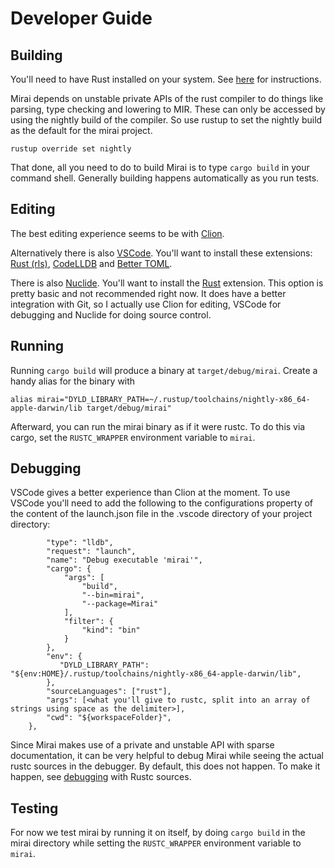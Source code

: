# Developer Guide

## Building

You'll need to have Rust installed on your system. See 
[here](https://doc.rust-lang.org/book/2018-edition/ch01-01-installation.html) for instructions.

Mirai depends on unstable private APIs of the rust compiler to do things like parsing, type checking and
lowering to MIR. These can only be accessed by using the nightly build of the compiler. So use rustup to set
the nightly build as the default for the mirai project.

```rustup override set nightly```

That done, all you need to do to build Mirai is to type `cargo build` in your command shell. Generally building happens 
automatically as you run tests.


## Editing

The best editing experience seems to be with [Clion](https://www.jetbrains.com/clion/). 

Alternatively there is also
[VSCode](https://code.visualstudio.com/). You'll want to install these extensions: 
[Rust (rls)](https://github.com/rust-lang-nursery/rls-vscode), [CodeLLDB](https://github.com/vadimcn/vscode-lldb) and
[Better TOML](https://github.com/bungcip/better-toml).

There is also [Nuclide](https://nuclide.io/). You'll want to install the [Rust](https://atom.io/packages/language-rust)
extension. This option is pretty basic and not recommended right now. It does have a better integration with Git, so I
actually use Clion for editing, VSCode for debugging and Nuclide for doing source control.

## Running

Running `cargo build` will produce a binary at `target/debug/mirai`. Create a handy alias for the binary with

`alias mirai="DYLD_LIBRARY_PATH=~/.rustup/toolchains/nightly-x86_64-apple-darwin/lib target/debug/mirai"`

Afterward, you can run the mirai binary as if it were rustc. To do this via cargo, set the `RUSTC_WRAPPER` environment variable to `mirai`.

## Debugging

VSCode gives a better experience than Clion at the moment. To use VSCode you'll need to add the following to the
configurations property of the content of the launch.json file in the .vscode directory of your project directory:
```    {
        "type": "lldb",
        "request": "launch",
        "name": "Debug executable 'mirai'",
        "cargo": {
            "args": [
                "build",
                "--bin=mirai",
                "--package=Mirai"
            ],
            "filter": {
                "kind": "bin"
            }
        },
        "env": {
           "DYLD_LIBRARY_PATH": "${env:HOME}/.rustup/toolchains/nightly-x86_64-apple-darwin/lib",
        },
        "sourceLanguages": ["rust"],
        "args": [<what you'll give to rustc, split into an array of strings using space as the delimiter>],
        "cwd": "${workspaceFolder}",
    },
```

Since Mirai makes use of a private and unstable API with sparse documentation, it can be very helpful to debug
Mirai while seeing the actual rustc sources in the debugger. By default, this does not happen. To make it happen, see 
[debugging](https://github.com/facebookexperimental/MIRAI/blob/master/documentation/DebuggingRustc.md) with Rustc 
sources.

## Testing

For now we test mirai by running it on itself, by doing `cargo build` in the mirai directory while setting the 
`RUSTC_WRAPPER` environment variable to `mirai`.
